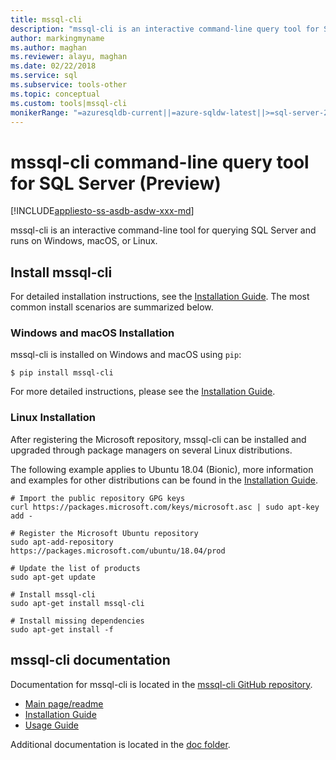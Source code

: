 ```yaml
---
title: mssql-cli
description: "mssql-cli is an interactive command-line query tool for SQL Server that runs on Windows, macOS, or Linux."
author: markingmyname
ms.author: maghan
ms.reviewer: alayu, maghan
ms.date: 02/22/2018
ms.service: sql
ms.subservice: tools-other
ms.topic: conceptual
ms.custom: tools|mssql-cli
monikerRange: "=azuresqldb-current||=azure-sqldw-latest||>=sql-server-2016||>=sql-server-linux-2017"
---
```


# mssql-cli command-line query tool for SQL Server (Preview)

[!INCLUDE[appliesto-ss-asdb-asdw-xxx-md](../includes/appliesto-ss-asdb-asdw-xxx-md.md)]

mssql-cli is an interactive command-line tool for querying SQL Server and runs on Windows, macOS, or Linux.

## Install mssql-cli

For detailed installation instructions, see the [Installation Guide](https://github.com/dbcli/mssql-cli/tree/master/doc/installation). The most common install scenarios are summarized below.

### Windows and macOS Installation

mssql-cli is installed on Windows and macOS using `pip`:

```$ pip install mssql-cli```

For more detailed instructions, please see the [Installation Guide](https://github.com/dbcli/mssql-cli/tree/master/doc/installation).

### Linux Installation

After registering the Microsoft repository, mssql-cli can be installed and upgraded through package managers on several Linux distributions.

The following example applies to Ubuntu 18.04 (Bionic), more information and examples for other distributions can be found in the [Installation Guide](https://github.com/dbcli/mssql-cli/tree/master/doc/installation).

```
# Import the public repository GPG keys
curl https://packages.microsoft.com/keys/microsoft.asc | sudo apt-key add -

# Register the Microsoft Ubuntu repository
sudo apt-add-repository https://packages.microsoft.com/ubuntu/18.04/prod

# Update the list of products
sudo apt-get update

# Install mssql-cli
sudo apt-get install mssql-cli

# Install missing dependencies
sudo apt-get install -f
```

## mssql-cli documentation

Documentation for mssql-cli is located in the [mssql-cli GitHub repository](https://github.com/dbcli/mssql-cli).

- [Main page/readme](https://github.com/dbcli/mssql-cli)
- [Installation Guide](https://github.com/dbcli/mssql-cli/tree/master/doc/installation)
- [Usage Guide](https://github.com/dbcli/mssql-cli/blob/master/doc/usage_guide.md)

Additional documentation is located in the [doc folder](https://github.com/dbcli/mssql-cli/tree/master/doc).
